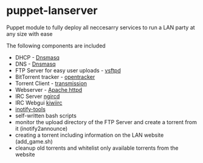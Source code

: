 # puppet-lanserver
Puppet module to fully deploy all neccesarry services to run a LAN party at any size with ease

The following components are included
* DHCP - [Dnsmasq](http://www.thekelleys.org.uk/dnsmasq/doc.html)
* DNS - [Dnsmasq](http://www.thekelleys.org.uk/dnsmasq/doc.html)
* FTP Server for easy user uploads - [vsftpd](https://security.appspot.com/vsftpd.html)
* BitTorrent tracker - [opentracker](http://erdgeist.org/arts/software/opentracker/)
* Torrent Client - [transmission](http://transmissionbt.com/)
* Webserver - [Apache httpd](https://httpd.apache.org/)
* IRC Server [ngircd](https://ngircd.barton.de/index.php.en)
* IRC Webgui [kiwiirc](https://kiwiirc.com/)
* [inotify-tools](https://mirrors.edge.kernel.org/pub/linux/kernel/people/rml/inotify/README)
* self-written bash scripts
 * monitor the upload directory of the FTP Server and create a torrent from it (inotify2announce)
 * creating a torrent including information on the LAN website (add\_game.sh)
 * cleanup old torrents and whitelist only available torrents from the website
